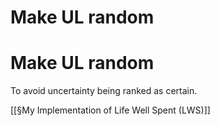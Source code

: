 # Make UL random 
# Make UL random 
To avoid uncertainty being ranked as certain.

[[§My Implementation of Life Well Spent (LWS)]]

<!-- #p1 -->

<!-- {BearID:2C0EE263-862C-4C20-BF82-B5B62670F89B-30227-00001FC9818BA8C4} -->
